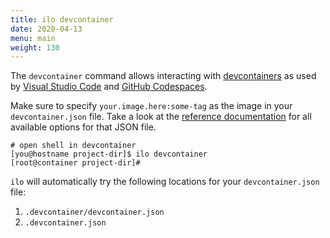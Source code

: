 ```yaml
---
title: ilo devcontainer
date: 2020-04-13
menu: main
weight: 130
---
```


The `devcontainer` command allows interacting with [devcontainers](https://code.visualstudio.com/docs/remote/containers) as used by [Visual Studio Code](https://code.visualstudio.com/) and [GitHub Codespaces](https://docs.github.com/en/codespaces/overview).

Make sure to specify `your.image.here:some-tag` as the image in your `devcontainer.json` file. Take a look at the [reference documentation](https://code.visualstudio.com/docs/remote/devcontainerjson-reference) for all available options for that JSON file.

```shell script
# open shell in devcontainer
[you@hostname project-dir]$ ilo devcontainer
[root@container project-dir]#
```

`ilo` will automatically try the following locations for your `devcontainer.json` file:

1. `.devcontainer/devcontainer.json`
2. `.devcontainer.json`

